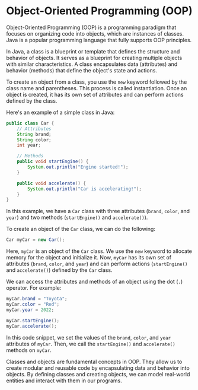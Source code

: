 # Object-Oriented Programming (OOP)

Object-Oriented Programming (OOP) is a programming paradigm that focuses on organizing code into objects, which are instances of classes. Java is a popular programming language that fully supports OOP principles.

In Java, a class is a blueprint or template that defines the structure and behavior of objects. It serves as a blueprint for creating multiple objects with similar characteristics. A class encapsulates data (attributes) and behavior (methods) that define the object's state and actions.

To create an object from a class, you use the `new` keyword followed by the class name and parentheses. This process is called instantiation. Once an object is created, it has its own set of attributes and can perform actions defined by the class.

Here's an example of a simple class in Java:

```java
public class Car {
    // Attributes
    String brand;
    String color;
    int year;

    // Methods
    public void startEngine() {
        System.out.println("Engine started!");
    }

    public void accelerate() {
        System.out.println("Car is accelerating!");
    }
}
```

In this example, we have a `Car` class with three attributes (`brand`, `color`, and `year`) and two methods (`startEngine()` and `accelerate()`).

To create an object of the `Car` class, we can do the following:

```java
Car myCar = new Car();
```

Here, `myCar` is an object of the `Car` class. We use the `new` keyword to allocate memory for the object and initialize it. Now, `myCar` has its own set of attributes (`brand`, `color`, and `year`) and can perform actions (`startEngine()` and `accelerate()`) defined by the `Car` class.

We can access the attributes and methods of an object using the dot (`.`) operator. For example:

```java
myCar.brand = "Toyota";
myCar.color = "Red";
myCar.year = 2022;

myCar.startEngine();
myCar.accelerate();
```

In this code snippet, we set the values of the `brand`, `color`, and `year` attributes of `myCar`. Then, we call the `startEngine()` and `accelerate()` methods on `myCar`.

Classes and objects are fundamental concepts in OOP. They allow us to create modular and reusable code by encapsulating data and behavior into objects. By defining classes and creating objects, we can model real-world entities and interact with them in our programs.